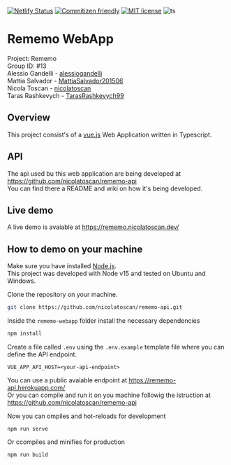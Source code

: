 [![Netlify Status](https://api.netlify.com/api/v1/badges/7a5e41ee-fd64-4bef-9763-2099a7f22df6/deploy-status)](https://app.netlify.com/sites/affectionate-poitras-963187/deploys)
[![Commitizen friendly](https://img.shields.io/badge/commitizen-friendly-brightgreen.svg)](http://commitizen.github.io/cz-cli/)
[![MIT license](https://img.shields.io/badge/License-MIT-blue.svg)](https://github.com/nicolatoscan/rememo-webapp/blob/master/LICENSE)
![ts](https://badgen.net/badge/Built%20With/TypeScript/blue)
# Rememo WebApp
Project: Rememo<br>
Group ID: #13<br>
Alessio Gandelli - [alessiogandelli](https://github.com/alessiogandelli)<br>
Mattia Salvador - [MattiaSalvador201506](https://github.com/MattiaSalvador201506)<br>
Nicola Toscan - [nicolatoscan](https://github.com/nicolatoscan)<br>
Taras Rashkevych - [TarasRashkevych99](https://github.com/TarasRashkevych99)

## Overview
This project consist's of a [vue.js](https://vuejs.org/) Web Application written in Typescript.

## API
The api used bu this web application are being developed at https://github.com/nicolatoscan/rememo-api <br>
You can find there a README and wiki on how it's being developed.

## Live demo
A live demo is avaiable at https://rememo.nicolatoscan.dev/

## How to demo on your machine
Make sure you have installed [Node.js](https://nodejs.org/en/).<br>
This project was developed with Node v15 and tested on Ubuntu and Windows.

Clone the repository on your machine.
```bash
git clone https://github.com/nicolatoscan/rememo-api.git
```

Inside the `rememo-webapp` folder install the necessary dependencies
```bash
npm install
```

Create a file called `.env` using the `.env.example` template file where you can define the API endpoint.<br>
```
VUE_APP_API_HOST=<your-api-endpoint>
```
You can use a public avaiable endpoint at https://rememo-api.herokuapp.com/<br>
Or you can compile and run it on you machine followig the istruction at https://github.com/nicolatoscan/rememo-api


Now you can ompiles and hot-reloads for development
```
npm run serve
```

Or ccompiles and minifies for production
```
npm run build
```

